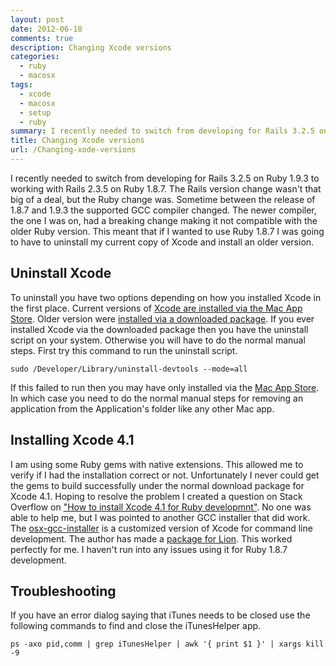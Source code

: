 ```yaml
---
layout: post
date: 2012-06-18
comments: true
description: Changing Xcode versions
categories:
  - ruby
  - macosx
tags:
  - xcode
  - macosx
  - setup
  - ruby
summary: I recently needed to switch from developing for Rails 3.2.5 on Ruby 1.9.3 to working with Rails 2.3.5 on Ruby 1.8.7. The Rails version change wasn't that big of a deal, but the Ruby change was. Sometime between the release of 1.8.7 and 1.9.3 the supported GCC compiler changed. The newer compiler, the one I was on, had a breaking change making it not compatible with the older Ruby version. This meant that if I wanted to use Ruby 1.8.7 I was going to have to uninstall my current copy of Xcode and install an older version.
title: Changing Xcode versions
url: /Changing-xode-versions
---
```


I recently needed to switch from developing for Rails 3.2.5 on Ruby 1.9.3 to working with Rails 2.3.5 on Ruby 1.8.7. The Rails version change wasn't that big of a deal, but the Ruby change was. Sometime between the release of 1.8.7 and 1.9.3 the supported GCC compiler changed. The newer compiler, the one I was on, had a breaking change making it not compatible with the older Ruby version. This meant that if I wanted to use Ruby 1.8.7 I was going to have to uninstall my current copy of Xcode and install an older version.

## Uninstall Xcode

To uninstall you have two options depending on how you installed Xcode in the first place. Current versions of [Xcode are installed via the Mac App Store][1]. Older version were [installed via a downloaded package][6]. If you ever installed Xcode via the downloaded package then you have the uninstall script on your system. Otherwise you will have to do the normal manual steps. First try this command to run the uninstall script.

    sudo /Developer/Library/uninstall-devtools --mode=all

If this failed to run then you may have only installed via the [Mac App Store][3]. In which case you need to do the normal manual steps for removing an application from the Application's folder like any other Mac app.

## Installing Xcode 4.1

I am using some Ruby gems with native extensions. This allowed me to verify if I had the installation correct or not. Unfortunately I never could get the gems to build successfully under the normal download package for Xcode 4.1. Hoping to resolve the problem I created a question on Stack Overflow on ["How to install Xcode 4.1 for Ruby developmnt"][2]. No one was able to help me, but I was pointed to another GCC installer that did work. The [osx-gcc-installer][4] is a customized version of Xcode for command line development. The author has made a [package for Lion][5]. This worked perfectly for me. I haven't run into any issues using it for Ruby 1.8.7 development.

## Troubleshooting

If you have an error dialog saying that iTunes needs to be closed use the following commands to find and close the iTunesHelper app.

    ps -axo pid,comm | grep iTunesHelper | awk '{ print $1 }' | xargs kill -9

[1]: http://itunes.apple.com/us/app/xcode/id497799835?mt=12
[2]: http://stackoverflow.com/q/11006503/136584
[3]: http://www.apple.com/osx/apps/app-store.html
[4]: https://github.com/kennethreitz/osx-gcc-installer
[5]: https://github.com/downloads/kennethreitz/osx-gcc-installer/GCC-10.7-v2.pkg
[6]: https://developer.apple.com/downloads/
